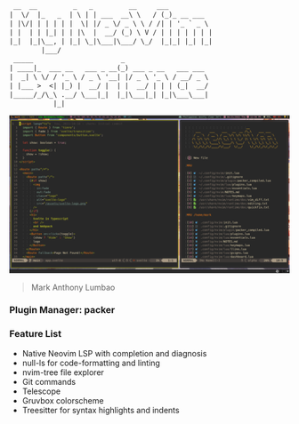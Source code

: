 ```
 __  __         _   _         __     ___
|  \/  |_   _  | \ | | ___  __\ \   / (_)_ __ ___
| |\/| | | | | |  \| |/ _ \/ _ \ \ / /| | '_ ` _ \
| |  | | |_| | | |\  |  __/ (_) \ V / | | | | | | |
|_|  |_|\__, | |_| \_|\___|\___/ \_/  |_|_| |_| |_|
        |___/
 _____                      _
| ____|_  ___ __   ___ _ __(_) ___ _ __   ___ ___
|  _| \ \/ / '_ \ / _ \ '__| |/ _ \ '_ \ / __/ _ \
| |___ >  <| |_) |  __/ |  | |  __/ | | | (_|  __/
|_____/_/\_\ .__/ \___|_|  |_|\___|_| |_|\___\___|
           |_|
```

![preview](./assets/preview.png)

> Mark Anthony Lumbao

### Plugin Manager: packer

### Feature List

- Native Neovim LSP with completion and diagnosis
- null-ls for code-formatting and linting
- nvim-tree file explorer
- Git commands
- Telescope
- Gruvbox colorscheme
- Treesitter for syntax highlights and indents
